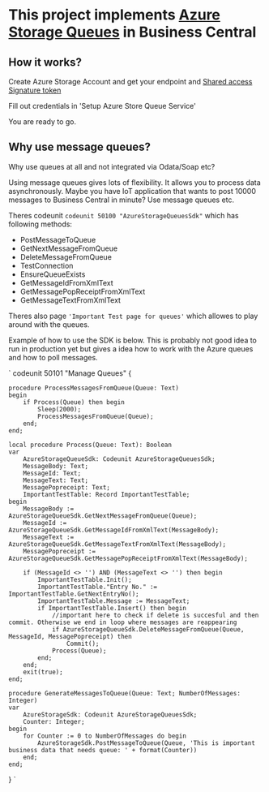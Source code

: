 # This project implements [Azure Storage Queues](https://docs.microsoft.com/en-us/azure/storage/queues/storage-queues-introduction) in Business Central

## How it works?

Create Azure Storage Account and get your endpoint and [Shared access Signature token](https://docs.microsoft.com/en-us/azure/storage/common/storage-sas-overview)

Fill out credentials in 'Setup Azure Store Queue Service'

You are ready to go.

## Why use message queues?

Why use queues at all and not integrated via Odata/Soap etc?

Using message queues gives lots of flexibility. It allows you to process data asynchronously. Maybe you have IoT application that wants to post 10000 messages to Business Central in minute? Use message queues etc.

Theres codeunit `codeunit 50100 "AzureStorageQueuesSdk"` which has following methods:
- PostMessageToQueue
- GetNextMessageFromQueue
- DeleteMessageFromQueue
- TestConnection
- EnsureQueueExists
- GetMessageIdFromXmlText
- GetMessagePopReceiptFromXmlText
- GetMessageTextFromXmlText

Theres also page `'Important Test page for queues'` which allowes to play around with the queues.

Example of how to use the SDK is below. This is probably not good idea to run in production yet but gives a idea how to work with the Azure queues and how to poll messages.

`
codeunit 50101 "Manage Queues"
{

    procedure ProcessMessagesFromQueue(Queue: Text)
    begin
        if Process(Queue) then begin
            Sleep(2000);
            ProcessMessagesFromQueue(Queue);
        end;
    end;

    local procedure Process(Queue: Text): Boolean
    var
        AzureStorageQueueSdk: Codeunit AzureStorageQueuesSdk;
        MessageBody: Text;
        MessageId: Text;
        MessageText: Text;
        MessagePopreceipt: Text;
        ImportantTestTable: Record ImportantTestTable;
    begin
        MessageBody := AzureStorageQueueSdk.GetNextMessageFromQueue(Queue);
        MessageId := AzureStorageQueueSdk.GetMessageIdFromXmlText(MessageBody);
        MessageText := AzureStorageQueueSdk.GetMessageTextFromXmlText(MessageBody);
        MessagePopreceipt := AzureStorageQueueSdk.GetMessagePopReceiptFromXmlText(MessageBody);

        if (MessageId <> '') AND (MessageText <> '') then begin
            ImportantTestTable.Init();
            ImportantTestTable."Entry No." := ImportantTestTable.GetNextEntryNo();
            ImportantTestTable.Message := MessageText;
            if ImportantTestTable.Insert() then begin
                //important here to check if delete is succesful and then commit. Otherwise we end in loop where messages are reappearing
                if AzureStorageQueueSdk.DeleteMessageFromQueue(Queue, MessageId, MessagePopreceipt) then
                    Commit();
                Process(Queue);
            end;
        end;
        exit(true);
    end;

    procedure GenerateMessagesToQueue(Queue: Text; NumberOfMessages: Integer)
    var
        AzureStorageSdk: Codeunit AzureStorageQueuesSdk;
        Counter: Integer;
    begin
        for Counter := 0 to NumberOfMessages do begin
            AzureStorageSdk.PostMessageToQueue(Queue, 'This is important business data that needs queue: ' + format(Counter))
        end;
    end;
}
`